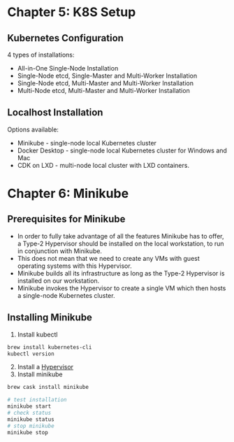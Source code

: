 # Chapter 5: K8S Setup
## Kubernetes Configuration
4 types of installations:
* All-in-One Single-Node Installation
* Single-Node etcd, Single-Master and Multi-Worker Installation
* Single-Node etcd, Multi-Master and Multi-Worker Installation
* Multi-Node etcd, Multi-Master and Multi-Worker Installation

## Localhost Installation
Options available:
* Minikube - single-node local Kubernetes cluster
* Docker Desktop - single-node local Kubernetes cluster for Windows and Mac
* CDK on LXD - multi-node local cluster with LXD containers.

# Chapter 6: Minikube
## Prerequisites for Minikube
* In order to fully take advantage of all the features Minikube has to offer, a Type-2 Hypervisor should be installed on the local workstation, to run in conjunction with Minikube. 
* This does not mean that we need to create any VMs with guest operating systems with this Hypervisor.
* Minikube builds all its infrastructure as long as the Type-2 Hypervisor is installed on our workstation.
* Minikube invokes the Hypervisor to create a single VM which then hosts a single-node Kubernetes cluster.

## Installing Minikube
1. Install kubectl
```bash
brew install kubernetes-cli
kubectl version
```
2. Install a [Hypervisor](https://www.virtualbox.org/wiki/Downloads)
3. Install minikube
```bash
brew cask install minikube

# test installation
minikube start
# check status
minikube status
# stop minikube
minikube stop
```

